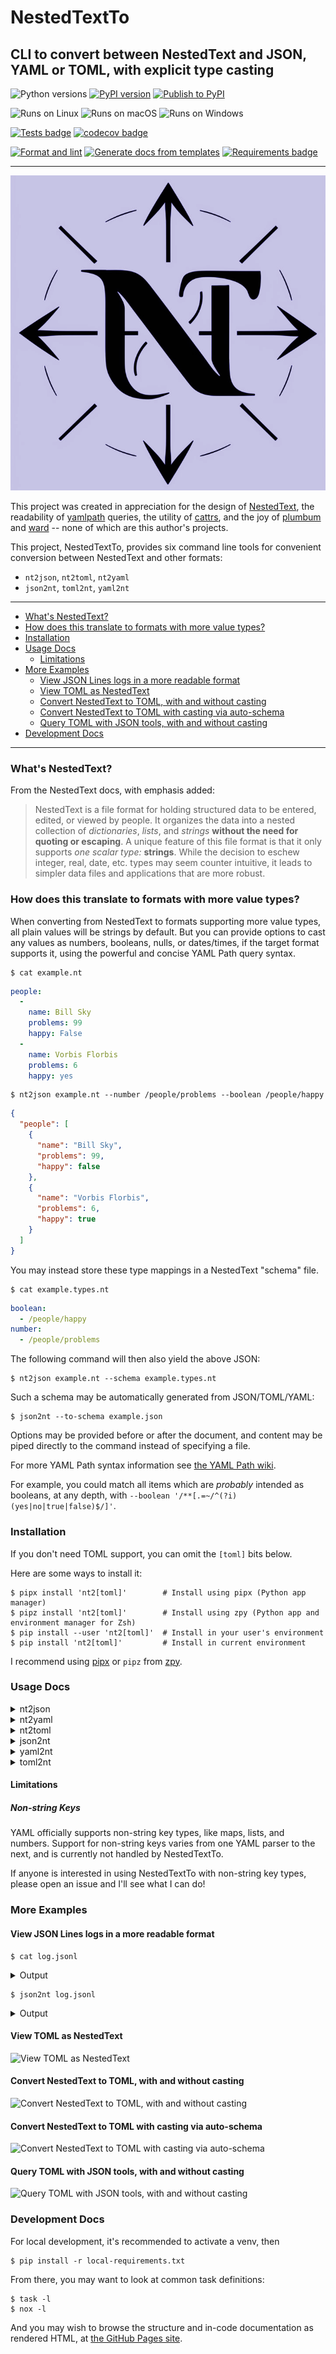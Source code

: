 # NestedTextTo
## CLI to convert between NestedText and JSON, YAML or TOML, with explicit type casting

![Python versions](https://img.shields.io/pypi/pyversions/nt2?logo=python)
[![PyPI version](https://img.shields.io/pypi/v/nt2?logo=pypi&label=PyPI&color=yellowgreen)](https://pypi.org/project/nt2/)
[![Publish to PyPI](https://img.shields.io/github/actions/workflow/status/andydecleyre/nestedtextto/pypi.yml?label=Publish%20to%20PyPI&logo=github)](https://github.com/AndydeCleyre/nestedtextto/actions/workflows/pypi.yml)

![Runs on Linux](https://img.shields.io/badge/Runs%20on-Linux-yellowgreen?logo=linux)
![Runs on macOS](https://img.shields.io/badge/Runs%20on-macOS-red?logo=macos)
![Runs on Windows](https://img.shields.io/badge/Runs%20on-Windows-blue?logo=windows)

[![Tests badge](https://img.shields.io/github/actions/workflow/status/andydecleyre/nestedtextto/test.yml?branch=develop&label=Tests&logo=github)](https://github.com/AndydeCleyre/nestedtextto/actions/workflows/test.yml)
[![codecov badge](https://codecov.io/github/AndydeCleyre/nestedtextto/branch/develop/graph/badge.svg?token=M30UZQVM4Q)](https://codecov.io/github/AndydeCleyre/nestedtextto)


[![Format and lint](https://img.shields.io/github/actions/workflow/status/andydecleyre/nestedtextto/fmt.yml?branch=develop&label=Format%20%26%20Lint&logo=github)](https://github.com/AndydeCleyre/nestedtextto/actions/workflows/fmt.yml)
[![Generate docs from templates](https://img.shields.io/github/actions/workflow/status/andydecleyre/nestedtextto/doc.yml?branch=develop&label=Make%20Docs&logo=github)](https://andydecleyre.github.io/nestedtextto/moduleIndex.html)
[![Requirements badge](https://img.shields.io/github/actions/workflow/status/andydecleyre/nestedtextto/reqs.yml?branch=develop&label=Bump%20Reqs&logo=github)](https://github.com/AndydeCleyre/nestedtextto/actions/workflows/reqs.yml)

---

![logo](https://github.com/AndydeCleyre/nestedtextto/blob/assets/logo.png?raw=true)

This project was created in appreciation for the design of [NestedText](https://nestedtext.org/),
the readability of [yamlpath](https://github.com/wwkimball/yamlpath) queries,
the utility of [cattrs](https://cattrs.readthedocs.io/),
and the joy of [plumbum](https://plumbum.readthedocs.io/)
and [ward](https://ward.readthedocs.io/) --
none of which are this author's projects.

This project, NestedTextTo, provides six command line tools
for convenient conversion between NestedText and other formats:
- `nt2json`, `nt2toml`, `nt2yaml`
- `json2nt`, `toml2nt`, `yaml2nt`

---

<!--TOC-->

- [What's NestedText?](#whats-nestedtext)
- [How does this translate to formats with more value types?](#how-does-this-translate-to-formats-with-more-value-types)
- [Installation](#installation)
- [Usage Docs](#usage-docs)
  - [Limitations](#limitations)
- [More Examples](#more-examples)
  - [View JSON Lines logs in a more readable format](#view-json-lines-logs-in-a-more-readable-format)
  - [View TOML as NestedText](#view-toml-as-nestedtext)
  - [Convert NestedText to TOML, with and without casting](#convert-nestedtext-to-toml-with-and-without-casting)
  - [Convert NestedText to TOML with casting via auto-schema](#convert-nestedtext-to-toml-with-casting-via-auto-schema)
  - [Query TOML with JSON tools, with and without casting](#query-toml-with-json-tools-with-and-without-casting)
- [Development Docs](#development-docs)

<!--TOC-->

---

### What's NestedText?

From the NestedText docs, with emphasis added:

> NestedText is a file format for holding structured data to be entered, edited, or viewed by people. It organizes the data into a nested collection of *dictionaries*, *lists*, and *strings* **without the need for quoting or escaping**. A unique feature of this file format is that it only supports *one scalar type:* **strings**.  While the decision to eschew integer, real, date, etc. types may seem counter intuitive, it leads to simpler data files and applications that are more robust.

### How does this translate to formats with more value types?

When converting from NestedText to formats supporting more value types,
all plain values will be strings by default.
But you can provide options to cast any values as numbers, booleans, nulls, or dates/times,
if the target format supports it, using the powerful and concise YAML Path query syntax.

```console
$ cat example.nt
```
```yaml
people:
  -
    name: Bill Sky
    problems: 99
    happy: False
  -
    name: Vorbis Florbis
    problems: 6
    happy: yes
```
```console
$ nt2json example.nt --number /people/problems --boolean /people/happy
```
```json
{
  "people": [
    {
      "name": "Bill Sky",
      "problems": 99,
      "happy": false
    },
    {
      "name": "Vorbis Florbis",
      "problems": 6,
      "happy": true
    }
  ]
}
```

You may instead store these type mappings in a NestedText "schema" file.

```console
$ cat example.types.nt
```
```yaml
boolean:
  - /people/happy
number:
  - /people/problems
```

The following command will then also yield the above JSON:

```console
$ nt2json example.nt --schema example.types.nt
```

Such a schema may be automatically generated from JSON/TOML/YAML:

```console
$ json2nt --to-schema example.json
```

Options may be provided before or after the document,
and content may be piped directly to the command instead of specifying a file.

For more YAML Path syntax information see
[the YAML Path wiki](https://github.com/wwkimball/yamlpath/wiki/Search-Expressions).

For example, you could match all items which are *probably* intended as booleans,
at any depth, with `--boolean '/**[.=~/^(?i)(yes|no|true|false)$/]'`.

### Installation

If you don't need TOML support, you can omit the `[toml]` bits below.

Here are some ways to install it:

```console
$ pipx install 'nt2[toml]'        # Install using pipx (Python app manager)
$ pipz install 'nt2[toml]'        # Install using zpy (Python app and environment manager for Zsh)
$ pip install --user 'nt2[toml]'  # Install in your user's environment
$ pip install 'nt2[toml]'         # Install in current environment
```

I recommend using [pipx](https://github.com/pypa/pipx)
or `pipz` from [zpy](https://github.com/AndydeCleyre/zpy).

### Usage Docs

<details>
  <summary>nt2json</summary>

```
nt2json 0.2.6

Read NestedText and output its content as JSON.

By default, generated JSON values will only contain strings, arrays, and maps,
but you can cast nodes matching YAML Paths to boolean, null, or number.

Casting switches may be before or after file arguments.

Examples:
    nt2json example.nt
    nt2json <example.nt
    cat example.nt | nt2json
    nt2json --int People.age --boolean 'People."is a wizard"' example.nt

Usage:
    nt2json [SWITCHES] input_files...

Meta-switches:
    -h, --help                      Prints this help message and quits
    -v, --version                   Prints the program's version and quits

Switches:
    --boolean, -b YAMLPATH:str      Cast each node matching the given YAML Path
                                    query as boolean; may be given multiple
                                    times
    --null, -n YAMLPATH:str         Cast each node matching the given YAML Path
                                    query as null, if it is an empty string; may
                                    be given multiple times
    --number, --int, --float, -i, -f YAMLPATH:str
                                    Cast each node matching the given YAML Path
                                    query as a number; may be given multiple
                                    times
    --schema, -s NESTEDTEXTFILE:ExistingFile
                                    Cast nodes matching YAML Path queries
                                    specified in a NestedText document. It must
                                    be a map with one or more of the keys:
                                    'null', 'boolean', 'number'Each key's value
                                    is a list of YAML Paths.; may be given
                                    multiple times


```

</details>


<details>
  <summary>nt2yaml</summary>

```
nt2yaml 0.2.6

Read NestedText and output its content as YAML.

By default, generated YAML values will only contain strings, arrays, and maps,
but you can cast nodes matching YAML Paths to boolean, null, number, or date.

Casting switches may be before or after file arguments.

Examples:
    nt2yaml example.nt
    nt2yaml <example.nt
    cat example.nt | nt2yaml
    nt2yaml --int People.age --boolean 'People."is a wizard"' example.nt

Usage:
    nt2yaml [SWITCHES] input_files...

Meta-switches:
    -h, --help                      Prints this help message and quits
    -v, --version                   Prints the program's version and quits

Switches:
    --boolean, -b YAMLPATH:str      Cast each node matching the given YAML Path
                                    query as boolean; may be given multiple
                                    times
    --date, -d YAMLPATH:str         Cast each node matching the given YAML Path
                                    query as a date, assuming it's ISO 8601; may
                                    be given multiple times
    --null, -n YAMLPATH:str         Cast each node matching the given YAML Path
                                    query as null, if it is an empty string; may
                                    be given multiple times
    --number, --int, --float, -i, -f YAMLPATH:str
                                    Cast each node matching the given YAML Path
                                    query as a number; may be given multiple
                                    times
    --schema, -s NESTEDTEXTFILE:ExistingFile
                                    Cast nodes matching YAML Path queries
                                    specified in a NestedText document. It must
                                    be a map with one or more of the keys:
                                    'null', 'boolean', 'number'Each key's value
                                    is a list of YAML Paths.; may be given
                                    multiple times


```

</details>


<details>
  <summary>nt2toml</summary>

```
nt2toml 0.2.6

Read NestedText and output its content as TOML.

By default, generated TOML values will only contain strings, arrays, and maps,
but you can cast nodes matching YAML Paths to boolean, number, or date.

Casting switches may be before or after file arguments.

Examples:
    nt2toml example.nt
    nt2toml <example.nt
    cat example.nt | nt2toml
    nt2toml --int People.age --boolean 'People."is a wizard"' example.nt

Usage:
    nt2toml [SWITCHES] input_files...

Meta-switches:
    -h, --help                      Prints this help message and quits
    -v, --version                   Prints the program's version and quits

Switches:
    --boolean, -b YAMLPATH:str      Cast each node matching the given YAML Path
                                    query as boolean; may be given multiple
                                    times
    --date, -d YAMLPATH:str         Cast each node matching the given YAML Path
                                    query as a date, assuming it's ISO 8601; may
                                    be given multiple times
    --number, --int, --float, -i, -f YAMLPATH:str
                                    Cast each node matching the given YAML Path
                                    query as a number; may be given multiple
                                    times
    --schema, -s NESTEDTEXTFILE:ExistingFile
                                    Cast nodes matching YAML Path queries
                                    specified in a NestedText document. It must
                                    be a map with one or more of the keys:
                                    'null', 'boolean', 'number'Each key's value
                                    is a list of YAML Paths.; may be given
                                    multiple times


```

</details>


<details>
  <summary>json2nt</summary>

```
json2nt 0.2.6

Read JSON and output its content as NestedText.

Examples:
    json2nt example.json
    json2nt <example.json
    cat example.json | json2nt

Usage:
    json2nt [SWITCHES] input_files...

Meta-switches:
    -h, --help           Prints this help message and quits
    -v, --version        Prints the program's version and quits

Switches:
    --to-schema, -s      Rather than convert the inputs, generate a schema


```

</details>


<details>
  <summary>yaml2nt</summary>

```
yaml2nt 0.2.6

Read YAML and output its content as NestedText.

Examples:
    yaml2nt example.yml
    yaml2nt <example.yml
    cat example.yml | yaml2nt

Usage:
    yaml2nt [SWITCHES] input_files...

Meta-switches:
    -h, --help           Prints this help message and quits
    -v, --version        Prints the program's version and quits

Switches:
    --to-schema, -s      Rather than convert the inputs, generate a schema


```

</details>


<details>
  <summary>toml2nt</summary>

```
toml2nt 0.2.6

Read TOML and output its content as NestedText.

Examples:
    toml2nt example.yml
    toml2nt <example.yml
    cat example.yml | toml2nt

Usage:
    toml2nt [SWITCHES] input_files...

Meta-switches:
    -h, --help           Prints this help message and quits
    -v, --version        Prints the program's version and quits

Switches:
    --to-schema, -s      Rather than convert the inputs, generate a schema


```

</details>


#### Limitations

##### Non-string Keys

YAML officially supports non-string key types,
like maps, lists, and numbers.
Support for non-string keys varies from one YAML parser to the next,
and is currently not handled by NestedTextTo.

If anyone is interested in using NestedTextTo with non-string key types,
please open an issue and I'll see what I can do!

### More Examples

#### View JSON Lines logs in a more readable format

```console
$ cat log.jsonl
```
<details>
  <summary>Output</summary>

```json
{"chat_id": 651321, "event": "receiving code", "user_first_name": "Andy", "user_id": 651321}
{"event": "guessed syntax", "ext": null, "probability": 0.05201493203639984, "probability_min": 0.12, "syntax": "Matlab"}
{"chat_id": 651321, "event": "colorizing code", "syntax": "py3", "user_first_name": "Andy", "user_id": 651321}
{"event": "Got deletion request", "reply_to_msg_user_id": 651321, "user_id": 651321}
{"chat_id": 651321, "event": "failed to delete message (it's probably gone already)", "exception": "Traceback (most recent call last):\n  File \"/home/andy/Code/colorcodebot/app/colorcodebot.py\", line 278, in delete_after_delay\n    bot.delete_message(message.chat.id, message.message_id)\n  File \"/home/andy/.local/share/venvs/84f7fb558856f9ccc2c54e3d122862b6/venv/lib/python3.10/site-packages/telebot/__init__.py\", line 1081, in delete_message\n    return apihelper.delete_message(self.token, chat_id, message_id, timeout)\n  File \"/home/andy/.local/share/venvs/84f7fb558856f9ccc2c54e3d122862b6/venv/lib/python3.10/site-packages/telebot/apihelper.py\", line 1299, in delete_message\n    return _make_request(token, method_url, params=payload, method='post')\n  File \"/home/andy/.local/share/venvs/84f7fb558856f9ccc2c54e3d122862b6/venv/lib/python3.10/site-packages/telebot/apihelper.py\", line 152, in _make_request\n    json_result = _check_result(method_name, result)\n  File \"/home/andy/.local/share/venvs/84f7fb558856f9ccc2c54e3d122862b6/venv/lib/python3.10/site-packages/telebot/apihelper.py\", line 179, in _check_result\n    raise ApiTelegramException(method_name, result, result_json)\ntelebot.apihelper.ApiTelegramException: A request to the Telegram API was unsuccessful. Error code: 400. Description: Bad Request: message to delete not found"}
```

</details>

```console
$ json2nt log.jsonl
```

<details>
  <summary>Output</summary>

```yaml
-
  chat_id: 651321
  event: receiving code
  user_first_name: Andy
  user_id: 651321
-
  event: guessed syntax
  ext:
  probability: 0.05201493203639984
  probability_min: 0.12
  syntax: Matlab
-
  chat_id: 651321
  event: colorizing code
  syntax: py3
  user_first_name: Andy
  user_id: 651321
-
  event: Got deletion request
  reply_to_msg_user_id: 651321
  user_id: 651321
-
  chat_id: 651321
  event: failed to delete message (it's probably gone already)
  exception:
    > Traceback (most recent call last):
    >   File "/home/andy/Code/colorcodebot/app/colorcodebot.py", line 278, in delete_after_delay
    >     bot.delete_message(message.chat.id, message.message_id)
    >   File "/home/andy/.local/share/venvs/84f7fb558856f9ccc2c54e3d122862b6/venv/lib/python3.10/site-packages/telebot/__init__.py", line 1081, in delete_message
    >     return apihelper.delete_message(self.token, chat_id, message_id, timeout)
    >   File "/home/andy/.local/share/venvs/84f7fb558856f9ccc2c54e3d122862b6/venv/lib/python3.10/site-packages/telebot/apihelper.py", line 1299, in delete_message
    >     return _make_request(token, method_url, params=payload, method='post')
    >   File "/home/andy/.local/share/venvs/84f7fb558856f9ccc2c54e3d122862b6/venv/lib/python3.10/site-packages/telebot/apihelper.py", line 152, in _make_request
    >     json_result = _check_result(method_name, result)
    >   File "/home/andy/.local/share/venvs/84f7fb558856f9ccc2c54e3d122862b6/venv/lib/python3.10/site-packages/telebot/apihelper.py", line 179, in _check_result
    >     raise ApiTelegramException(method_name, result, result_json)
    > telebot.apihelper.ApiTelegramException: A request to the Telegram API was unsuccessful. Error code: 400. Description: Bad Request: message to delete not found
```

</details>

#### View TOML as NestedText

![View TOML as NestedText](https://user-images.githubusercontent.com/1787385/199562999-d702bfb5-859c-417d-b8a4-ffb0d36e7537.png)

#### Convert NestedText to TOML, with and without casting

![Convert NestedText to TOML, with and without casting](https://user-images.githubusercontent.com/1787385/199562703-db0fec70-bb18-431a-aa01-c4858b449c56.png)

#### Convert NestedText to TOML with casting via auto-schema

![Convert NestedText to TOML with casting via auto-schema](https://user-images.githubusercontent.com/1787385/199562909-a1060b9b-0446-4aba-81b1-5ff288c839ed.png)

#### Query TOML with JSON tools, with and without casting

![Query TOML with JSON tools, with and without casting](https://user-images.githubusercontent.com/1787385/199562454-b6267df2-aaa9-421b-a47d-93cb49641a30.png)

### Development Docs

For local development, it's recommended to activate a venv, then

```console
$ pip install -r local-requirements.txt
```

From there, you may want to look at common task definitions:

```console
$ task -l
$ nox -l
```

And you may wish to browse the structure and in-code documentation as rendered HTML,
at [the GitHub Pages site](https://andydecleyre.github.io/nestedtextto/moduleIndex.html).
